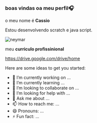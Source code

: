 ### boas vindas oa meu perfil🎧

o meu nome é **Cassio**

Estou desenvolvendo scratch e java script.

![neymar](https://media1.tenor.com/m/ehEfbcr58RQAAAAd/neymar-sheozinho.gif)

meu **curriculo profissinional**

https://drive.google.com/drive/home




Here are some ideas to get you started:

- 🔭 I’m currently working on ...
- 🌱 I’m currently learning ...
- 👯 I’m looking to collaborate on ...
- 🤔 I’m looking for help with ...
- 💬 Ask me about ...
- 📫 How to reach me: ...
- 😄 Pronouns: ...
- ⚡ Fun fact: ...
